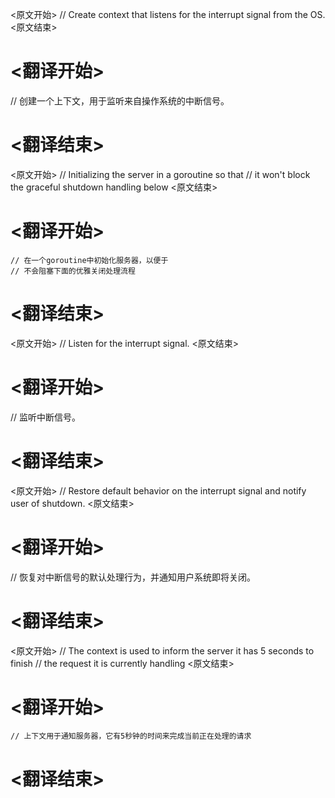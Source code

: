 
<原文开始>
// Create context that listens for the interrupt signal from the OS.
<原文结束>

# <翻译开始>
// 创建一个上下文，用于监听来自操作系统的中断信号。
# <翻译结束>


<原文开始>
	// Initializing the server in a goroutine so that
	// it won't block the graceful shutdown handling below
<原文结束>

# <翻译开始>
	// 在一个goroutine中初始化服务器，以便于
	// 不会阻塞下面的优雅关闭处理流程
# <翻译结束>


<原文开始>
// Listen for the interrupt signal.
<原文结束>

# <翻译开始>
// 监听中断信号。
# <翻译结束>


<原文开始>
// Restore default behavior on the interrupt signal and notify user of shutdown.
<原文结束>

# <翻译开始>
// 恢复对中断信号的默认处理行为，并通知用户系统即将关闭。
# <翻译结束>


<原文开始>
	// The context is used to inform the server it has 5 seconds to finish
	// the request it is currently handling
<原文结束>

# <翻译开始>
	// 上下文用于通知服务器，它有5秒钟的时间来完成当前正在处理的请求
# <翻译结束>


